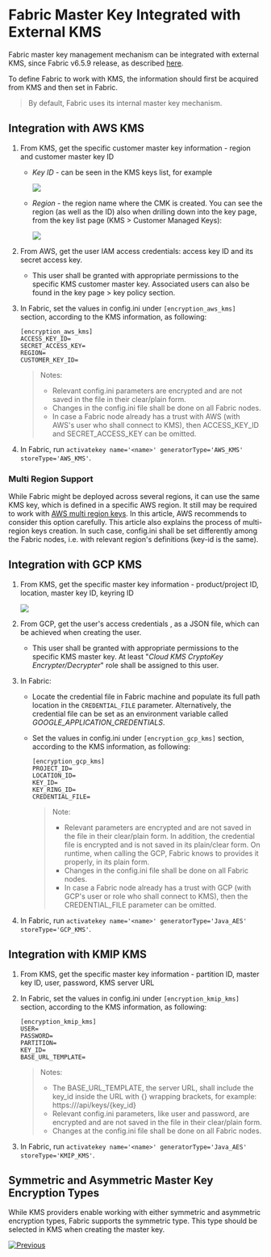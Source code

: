 # Fabric Master Key Integrated with External KMS

Fabric master key management mechanism can be integrated with external KMS, since Fabric v6.5.9 release, as described [here](/articles/26_fabric_security/02_fabric_entities_design.md#kms).

To define Fabric to work with KMS, the information should first be acquired from KMS and then set in Fabric.
> By default, Fabric uses its internal master key mechanism. 



## Integration with AWS KMS

1. From KMS, get the specific customer master key information - region and customer master key ID

   - *Key ID* - can be seen in the KMS keys list, for example

     ![](images/10a_aws_KMS_key_list.jpg)

   - *Region* - the region name where the CMK is created. You can see the region (as well as the ID) also when drilling down into the key page, from the key list page (KMS > Customer Managed Keys):

     ![](images/10a_aws_KMS_CMK.jpg)

2. From AWS, get the user IAM access credentials: access key ID and its secret access key.

   - This user shall be granted with appropriate permissions to the specific KMS customer master key. Associated users can also be found in the key page > key policy section. 

3. In Fabric, set the values in config.ini under ``[encryption_aws_kms]`` section, according to the KMS information, as following: 

   ~~~
   [encryption_aws_kms]
   ACCESS_KEY_ID=
   SECRET_ACCESS_KEY=
   REGION=
   CUSTOMER_KEY_ID=
   ~~~
   >  Notes: 
   >
   >  * Relevant config.ini parameters are encrypted and are not saved in the file in their clear/plain form.
   >  * Changes in the config.ini file shall be done on all Fabric nodes.
   >  * In case a Fabric node already has a trust with AWS (with AWS's user who shall connect to KMS), then ACCESS_KEY_ID and SECRET_ACCESS_KEY can be omitted.

4. In Fabric, run ``activatekey name='<name>' generatorType='AWS_KMS' storeType='AWS_KMS'``.

### Multi Region Support

While Fabric might be deployed across several regions, it can use the same KMS key, which is defined in a specific AWS region. It still may be required to work with [AWS multi region keys](https://docs.aws.amazon.com/kms/latest/developerguide/multi-region-keys-overview.html). In this article, AWS recommends to consider this option carefully. This article also explains the process of multi-region keys creation. In such case, config.ini shall be set differently among the Fabric nodes, i.e. with relevant region's definitions (key-id is the same).



## Integration with GCP KMS

1. From KMS, get the specific master key information - product/project ID, location, master key ID, keyring ID

   ![](images/10a_gcp_KMS_MK.jpg)

2. From GCP, get the user's access credentials , as a JSON file, which can be achieved when creating the user. 

   - This user shall be granted with appropriate permissions to the specific KMS master key. At least "*Cloud KMS CryptoKey Encrypter/Decrypter*" role shall be assigned to this user.

3. In Fabric:

   - Locate the credential file in Fabric machine and populate its full path location in the ``CREDENTIAL_FILE`` parameter. Alternatively, the credential file can be set as an environment variable called *GOOGLE_APPLICATION_CREDENTIALS*.
   - Set the values in config.ini under ``[encryption_gcp_kms]`` section, according to the KMS information, as following:

      ~~~
      [encryption_gcp_kms]
      PROJECT_ID=
      LOCATION_ID=
      KEY_ID=
      KEY_RING_ID=
      CREDENTIAL_FILE=
      ~~~
      >  Note: 
      >
      >  * Relevant parameters are encrypted and are not saved in the file in their clear/plain form. In addition, the credential file is encrypted and is not saved in its plain/clear form. On runtime, when calling the GCP, Fabric knows to provides it properly, in its plain form. 
      >  * Changes in the config.ini file shall be done on all Fabric nodes.
      >  * In case a Fabric node already has a trust with GCP (with GCP's user or role who shall connect to KMS), then the CREDENTIAL_FILE parameter can be omitted.

4. In Fabric, run ``activatekey name='<name>' generatorType='Java_AES' storeType='GCP_KMS'``.



## Integration with KMIP KMS

1. From KMS, get the specific master key information - partition ID, master key ID, user, password, KMS server URL

2. In Fabric, set the values in config.ini under ``[encryption_kmip_kms]`` section, according to the KMS information, as following: 

   ~~~
   [encryption_kmip_kms] 
   USER=
   PASSWORD=
   PARTITION=
   KEY_ID=
   BASE_URL_TEMPLATE=
   ~~~

   >  Notes: 
   >
   >  * The BASE_URL_TEMPLATE, the server URL, shall include the key_id inside the URL with {} wrapping brackets, for example: https://<KMS-host>/api/keys/{key_id}
   >  * Relevant config.ini parameters, like user and password, are encrypted and are not saved in the file in their clear/plain form.
   >  * Changes at the config.ini file shall be done on all Fabric nodes.

3. In Fabric, run ``activatekey name='<name>' generatorType='Java_AES' storeType='KMIP_KMS'``.



## Symmetric and Asymmetric Master Key Encryption Types

While KMS providers enable working with either symmetric and asymmetric encryption types, Fabric supports the symmetric type. This type should be selected in KMS when creating the master key. 



[![Previous](/articles/images/Previous.png)](/articles/99_fabric_infras/devops/10_fabric_definde_master_key.md)

